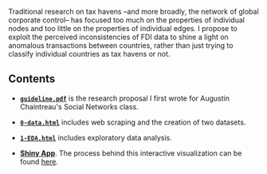 
Traditional research on tax havens –and more broadly, the network of global corporate control– has focused too much on the properties of individual nodes and too little on the properties of individual edges. I propose to exploit the perceived inconsistencies of FDI data to shine a light on anomalous transactions between countries, rather than just trying to classify individual countries as tax havens or not.

## Contents

- [**`guideline.pdf`**](https://acastroaraujo.github.io/TaxHavens/guideline.pdf) is the research proposal I first wrote for Augustin Chaintreau's Social Networks class.

- [**`0-data.html`**](https://acastroaraujo.github.io/TaxHavens/0-data.html) includes web scraping and the creation of two datasets.

- [**`1-EDA.html`**](https://acastroaraujo.github.io/TaxHavens/1-EDA.html) includes exploratory data analysis.

- [**Shiny App**](https://acastroaraujo.shinyapps.io/FDI_network_map/). The process behind this interactive visualization can be found [here](https://acastroaraujo.github.io/TaxHavens/2-Network_Explorer.html).


